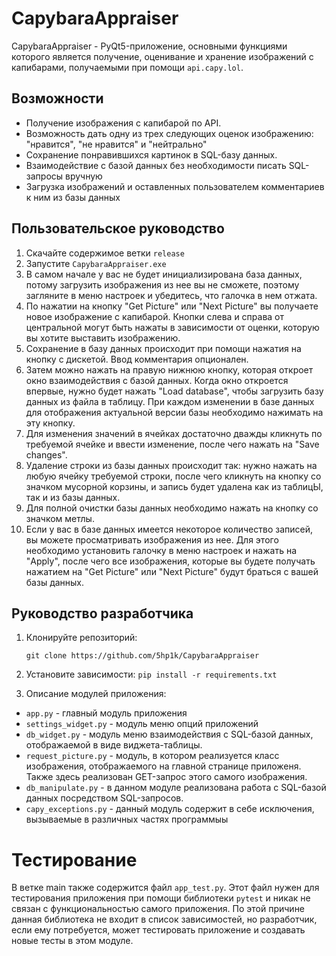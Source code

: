 # CapybaraAppraiser

CapybaraAppraiser - PyQt5-приложение, основными функциями которого
является получение, оценивание и хранение изображений с капибарами, 
получаемыми при помощи ```api.capy.lol```.

## Возможности
- Получение изображения с капибарой по API.
- Возможность дать одну из трех следующих оценок изображению: "нравится", "не нравится" и "нейтрально"
- Сохранение понравившихся картинок в SQL-базу данных.
- Взаимодействие с базой данных без необходимости писать SQL-запросы вручную
- Загрузка изображений и оставленных пользователем комментариев к ним из базы данных

## Пользовательское руководство

1. Скачайте содержимое ветки ```release```
2. Запустите ```CapybaraAppraiser.exe```
3. В самом начале у вас не будет инициализирована база данных, потому загрузить изображения из нее вы не сможете,
поэтому загляните в меню настроек и убедитесь, что галочка в нем отжата.
4. По нажатии на кнопку "Get Picture" или "Next Picture" вы получаете новое изображение с капибарой. 
Кнопки слева и справа от центральной могут быть нажаты в зависимости от оценки, которую вы хотите выставить изображению.
5. Сохранение в базу данных происходит при помощи нажатия на кнопку с дискетой. Ввод комментария опционален.
6. Затем можно нажать на правую нижнюю кнопку, которая откроет окно взаимодействия с базой данных.
Когда окно откроется впервые, нужно будет нажать "Load database", чтобы загрузить базу данных из файла в таблицу. 
При каждом изменении в базе данных для отображения актуальной версии базы необходимо нажимать на эту кнопку.
7. Для изменения значений в ячейках достаточно дважды кликнуть по требуемой ячейке и ввести изменение, после чего нажать
на "Save changes".
8. Удаление строки из базы данных происходит так: нужно нажать на любую ячейку требуемой строки, после чего кликнуть на 
кнопку со значком мусорной корзины, и запись будет удалена как из таблицЫ, так и из базы данных.
9. Для полной очистки базы данных необходимо нажать на кнопку со значком метлы.
10. Если у вас в базе данных имеется некоторое количество записей, вы можете просматривать изображения из нее. 
Для этого необходимо установить галочку в меню настроек и нажать на "Apply", после чего все изображения, 
которые вы будете получать нажатием на "Get Picture" или "Next Picture" будут браться с вашей базы данных.

## Руководство разработчика

1. Клонируйте репозиторий:

   ```git clone https://github.com/5hp1k/CapybaraAppraiser```
2. Установите зависимости:
   ```pip install -r requirements.txt```

3. Описание модулей приложения:
- ```app.py``` - главный модуль приложения
- ```settings_widget.py``` - модуль меню опций приложений
- ```db_widget.py``` - модуль меню взаимодействия с SQL-базой данных,
отображаемой в виде виджета-таблицы.
- ```request_picture.py``` - модуль, в котором реализуется класс
изображения, отображаемого на главной странице приложеня.
Также здесь реализован GET-запрос этого самого изображения.
- ```db_manipulate.py``` - в данном модуле реализована работа с SQL-базой данных
посредством SQL-запросов.
- ```capy_exceptions.py``` - данный модуль содержит в себе
исключения, вызываемые в различных частях программыы

# Тестирование
В ветке main также содержится файл ```app_test.py```.
Этот файл нужен для тестирования приложения при помощи библиотеки
```pytest``` и никак не связан с функциональностью самого приложения.
По этой причине данная библиотека не входит в список зависимостей, но 
разработчик, если ему потребуется, может тестировать приложение и 
создавать новые тесты в этом модуле.
